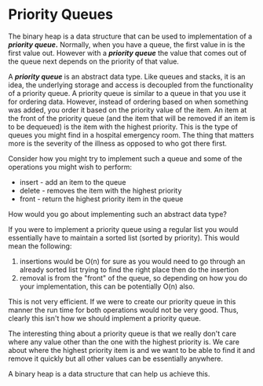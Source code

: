 # Priority Queues

The binary heap is a data structure that can be used to implementation of a _**priority queue**_**.** Normally, when you have a queue, the first value in is the first value out. However with a _**priority queue**_ the value that comes out of the queue next depends on the priority of that value.

A _**priority queue**_ is an abstract data type.  Like queues and stacks, it is an idea, the underlying storage and access is decoupled from the functionality of a priority queue.  A priority queue is similar to a queue in that you use it for ordering data. However, instead of ordering based on when something was added, you order it based on the priority value of the item.  An item at the front of the priority queue \(and the item that will be removed if an item is to be dequeued\)  is the item with the highest priority.  This is the type of queues you might find in a hospital emergency room.  The thing that matters more is the severity of the illness as opposed to who got there first. 

Consider how you might try to implement such a queue and some of the operations you might wish to perform:

* insert - add an item to the queue
* delete - removes the item with the highest priority
* front - return the highest priority item in the queue

How would you go about implementing such an abstract data type?

If you were to implement a priority queue using a regular list you would essentially have to maintain a sorted list \(sorted by priority\). This would mean the following:

1. insertions would be O\(n\) for sure as you would need to go through an already sorted list trying to find the right place then do the insertion
2. removal is from the "front" of the queue, so depending on how you do your implementation, this can be potentially O\(n\) also.

This is not very efficient. If we were to create our priority queue in this manner the run time for both operations would not be very good.  Thus, clearly this isn't how we should implement a priority queue.

The interesting thing about a priority queue is that we really don't care where any value other than the one with the highest priority is. We care about where the highest priority item is and we want to be able to find it and remove it quickly but all other values can be essentially anywhere.

A binary heap is a data structure that can help us achieve this.



